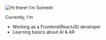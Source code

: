 ![Hi there! I'm Somesh](https://en.bloggif.com/tmp/f386bc0657a79a77170a2f6d2f1ff6a7/text.gif?1663364834)

Currently, I'm
- Working as a Frontend(ReactJS) developer
- Learning basics about AI & AR 


